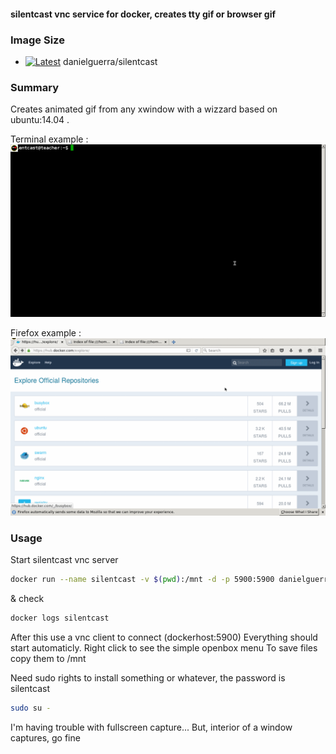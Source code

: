 #### silentcast vnc service for docker, creates tty gif or browser gif

### Image Size

* [![Latest](https://badge.imagelayers.io/danielguerra/silentcast.svg)](https://imagelayers.io/?images=danielguerra/silentcast:latest 'latest') danielguerra/silentcast

### Summary
Creates animated gif from any xwindow with a wizzard based on ubuntu:14.04 .

Terminal example :
![term](https://raw.githubusercontent.com/danielguerra69/silentcast/master/term.gif)

Firefox example :
![anim](https://raw.githubusercontent.com/danielguerra69/silentcast/master/anim.gif)

### Usage

Start silentcast vnc server

```bash
docker run --name silentcast -v $(pwd):/mnt -d -p 5900:5900 danielguerra/silentcast
```
& check
```bash
docker logs silentcast
```
After this use a vnc client to connect (dockerhost:5900)
Everything should start automaticly.
Right click to see the simple openbox menu
To save files copy them to /mnt

Need sudo rights to install something or whatever, the password is silentcast
```bash
sudo su -
```

I'm having trouble with fullscreen capture...
But, interior of a window captures, go fine
